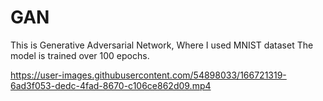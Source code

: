 # GAN
This is Generative Adversarial Network, Where I used MNIST dataset
The model is trained over 100 epochs.


https://user-images.githubusercontent.com/54898033/166721319-6ad3f053-dedc-4fad-8670-c106ce862d09.mp4

